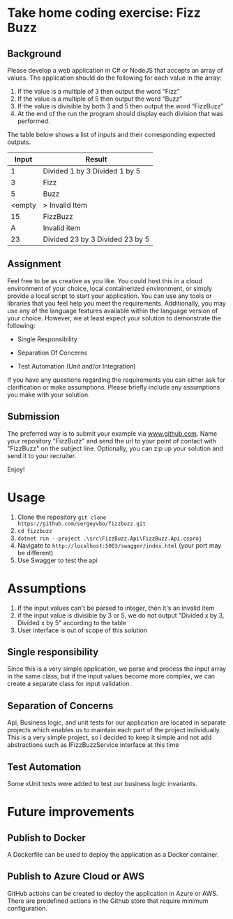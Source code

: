 # Take home coding exercise: Fizz Buzz

## Background

Please develop a web application in C# or NodeJS that accepts an array of values. The application should do the following for each value in the array:
1. If the value is a multiple of 3 then output the word “Fizz”
2. If the value is a multiple of 5 then output the word “Buzz”
3. If the value is divisible by both 3 and 5 then output the word “FizzBuzz”
4. At the end of the run the program should display each division that was performed.

The table below shows a list of inputs and their corresponding expected outputs.

| Input | Result |
| --- | --- |
| 1 | Divided 1 by 3 Divided 1 by 5 |
| 3 | Fizz |
| 5 | Buzz |
| <empty |> Invalid Item |
| 15 | FizzBuzz |
| A | Invalid item |
| 23 | Divided 23 by 3 Divided 23 by 5 |

## Assignment

Feel free to be as creative as you like. You could host this in a cloud environment of your choice, local containerized environment, or simply provide a local script to start your application. You can use any tools or libraries that you feel help you meet the requirements. Additionally, you may use any of the language features available within the language version of your choice. However, we at least expect your solution to demonstrate the following:

- Single Responsibility

- Separation Of Concerns

- Test Automation (Unit and/or Integration)

If you have any questions regarding the requirements you can either ask for clarification or make assumptions. Please briefly include any assumptions you make with your solution.

## Submission

The preferred way is to submit your example via www.github.com. Name your repository "FizzBuzz" and send the url to your point of contact with "FizzBuzz" on the subject line. Optionally, you can zip up your solution and send it to your recruiter.

Enjoy!

# Usage
1. Clone the repository `git clone https://github.com/sergeyvbo/fizzbuzz.git`
2. `cd fizzbuzz`
3. `dotnet run --project .\src\FizzBuzz.Api\FizzBuzz.Api.csproj`
3. Navigate to `http://localhost:5003/swagger/index.html` (your port may be different)
4. Use Swagger to test the api

# Assumptions
1. If the input values can't be parsed to integer, then it's an invalid item
2. if the input value is divisible by 3 or 5, we do not output "Divided x by 3, Divided x by 5" according to the table
3. User interface is out of scope of this solution

## Single responsibility
Since this is a very simple application, we parse and process the input array in the same class, but if the input values become more complex, we can create a separate class for input validation.

## Separation of Concerns
Api, Business logic, and unit tests for our application are located in separate projects which enables us to maintain each part of the project individually. This is a very simple project, so I decided to keep it simple and not add abstractions such as IFizzBuzzService interface at this time

## Test Automation
Some xUnit tests were added to test our business logic invariants. 

# Future improvements
## Publish to Docker
A Dockerfile can be used to deploy the application as a Docker container.
## Publish to Azure Cloud or AWS
GitHub actions can be created to deploy the application in Azure or AWS. There are predefined actions in the Github store that require minimum configuration.